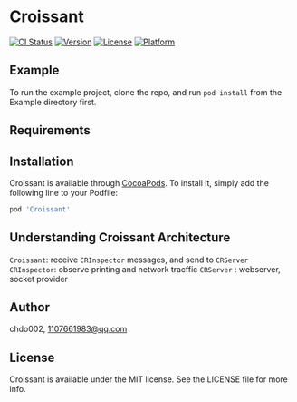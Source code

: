 # Croissant

[![CI Status](https://img.shields.io/travis/chdo002/Croissant.svg?style=flat)](https://travis-ci.org/chdo002/Croissant)
[![Version](https://img.shields.io/cocoapods/v/Croissant.svg?style=flat)](https://cocoapods.org/pods/Croissant)
[![License](https://img.shields.io/cocoapods/l/Croissant.svg?style=flat)](https://cocoapods.org/pods/Croissant)
[![Platform](https://img.shields.io/cocoapods/p/Croissant.svg?style=flat)](https://cocoapods.org/pods/Croissant)

## Example

To run the example project, clone the repo, and run `pod install` from the Example directory first.

## Requirements

## Installation

Croissant is available through [CocoaPods](https://cocoapods.org). To install
it, simply add the following line to your Podfile:

```ruby
pod 'Croissant'
```

## Understanding Croissant Architecture

`Croissant`: receive `CRInspector` messages, and send to  `CRServer`
`CRInspector`:   observe printing and network tracffic
`CRServer` :   webserver, socket provider

## Author

chdo002, 1107661983@qq.com

## License

Croissant is available under the MIT license. See the LICENSE file for more info.
